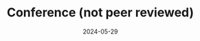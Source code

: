 ---
layout: post
category: conference
title: 'Conference (not peer reviewed)'
date: 2024-05-29
description: '<u>Yuko Nakagi</u>, Takuya Matsuyama, Naoko Koide-Majima, Hiroto Yamaguchi, Rieko Kubo, Shinji Nishimoto, Yu Takagi<br /><b>Correspondence between human brain activity and the latent representations of Large Language Models during the semantic comprehension of speech, obejcts, and stories</b><br /><i>JSAI2024</i>, Hamamatsu, Japan, May 2024<br />'
github_url: 
img_url: 
---